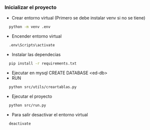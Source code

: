 ### Inicializar el proyecto

- Crear entorno virtual (Primero se debe instalar venv si no se tiene)
``` bash
  python -m venv .env
```
- Encender entorno virtual
```bash
  .env\Scripts\activate
```
- Instalar las dependecias
```bash
  pip install -r requirements.txt
```
- Ejecutar en mysql CREATE DATABASE \<ed-db\> 
- RUN
```bash
  python src/utils/creartablas.py
```
- Ejecutar el proyecto
```bash
  python src/run.py
```
- Para salir desactivar el entorno virtual
```bash
  deactivate
```
